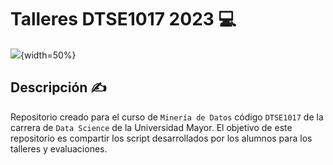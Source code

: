 # Talleres DTSE1017 2023 💻

![](https://www.uma.es/media/fotos/image_37483.jpeg){width=50%}

## Descripción ✍️

Repositorio creado para el curso de `Minería de Datos` código `DTSE1017` de la carrera de `Data Science` de la Universidad Mayor. El objetivo de este repositorio es compartir los script desarrollados por los alumnos para los talleres y evaluaciones.

